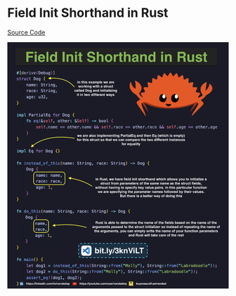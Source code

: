 # Field Init Shorthand in Rust

[Source Code](../source/field-init-shorthand-in-rust.rs)

![](../images/field-init-shorthand-in-rust.jpg)
